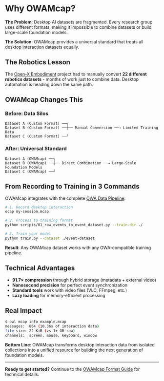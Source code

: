 # Why OWAMcap?

**The Problem**: Desktop AI datasets are fragmented. Every research group uses different formats, making it impossible to combine datasets or build large-scale foundation models.

**The Solution**: OWAMcap provides a universal standard that treats all desktop interaction datasets equally.

## The Robotics Lesson

The [Open-X Embodiment](https://robotics-transformer-x.github.io/) project had to manually convert **22 different robotics datasets** - months of work just to combine data. Desktop automation is heading down the same path.

## OWAMcap Changes This

### Before: Data Silos
```
Dataset A (Custom Format) ──┐
Dataset B (Custom Format) ──┼── Manual Conversion ──→ Limited Training Data
Dataset C (Custom Format) ──┘
```

### After: Universal Standard
```
Dataset A (OWAMcap) ──┐
Dataset B (OWAMcap) ──┼── Direct Combination ──→ Large-Scale Foundation Models
Dataset C (OWAMcap) ──┘
```

## From Recording to Training in 3 Commands

OWAMcap integrates with the complete [OWA Data Pipeline](owa_data_pipeline.md):

```bash
# 1. Record desktop interaction
ocap my-session.mcap

# 2. Process to training format
python scripts/01_raw_events_to_event_dataset.py --train-dir ./

# 3. Train your model
python train.py --dataset ./event-dataset
```

**Result**: Any OWAMcap dataset works with any OWA-compatible training pipeline.

## Technical Advantages

- **91.7× compression** through hybrid storage (metadata + external video)
- **Nanosecond precision** for perfect event synchronization
- **Standard tools** work with video files (VLC, FFmpeg, etc.)
- **Lazy loading** for memory-efficient processing

## Real Impact

```bash
$ owl mcap info example.mcap
messages:  864 (10.36s of interaction data)
file size: 22 KiB (vs 1+ GB raw)
channels:  screen, mouse, keyboard, window
```

**Bottom Line**: OWAMcap transforms desktop interaction data from isolated collections into a unified resource for building the next generation of foundation models.

---

**Ready to get started?** Continue to the [OWAMcap Format Guide](owamcap_format_guide.md) for technical details.
